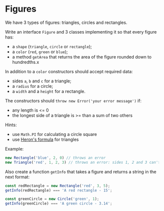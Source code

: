 # Figures
We have 3 types of figures: triangles, circles and rectangles.

Write an interface `Figure` and 3 classes implementing it so that every figure
has:
- a `shape` (`triangle`, `circle` or `rectangle`);
- a `color` (`red`, `green` or `blue`);
- a method `getArea` that returns the area of the figure rounded down to
hundredths.x

In addition to a `color` constructors should accept required data:
- sides `a`, `b` and `c` for a triangle;
- a `radius` for a circle;
- a `width` and a `height` for a rectangle.

The constructors should `throw new Error('your error message')` if:
- any length is <= 0
- the longest side of a triangle is >= than a sum of two others

Hints:
- use `Math.PI` for calculating a circle square
- use [Heron's formula](https://en.wikipedia.org/wiki/Heron%27s_formula) for triangles

Example:
```typescript
new Rectangle('blue', 2, 0) // throws an error
new Triangle('red', 1, 2, 3) // throws an error: sides 1, 2 and 3 can't form a triangle
```

Also create a function `getInfo` that takes a figure and returns a string in the
next format:
```typescript
const redRectangle = new Rectangle('red', 3, 5);
getInfo(redRectangle) === 'A red rectangle - 15';

const greenCircle = new Circle('green', 1);
getInfo(greenCircle) === 'A green circle - 3.14';
```
